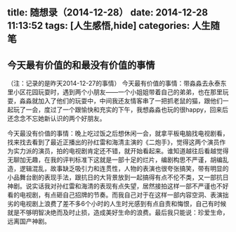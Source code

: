 title: 随想录（2014-12-28）
date: 2014-12-28 11:13:52
tags: [人生感悟,hide]
categories: 人生随笔
---
## 今天最有价值的和最没有价值的事情
（注：记录的是昨天2014-12-27的事情）
今天最有价值的事情：带淼淼去永泰东里小区花园玩耍时，遇到两个小朋友——一个小姐姐带着自己的弟弟，也在那里玩耍，淼淼就加入了他们的玩耍中，中间我还友情客串了一把抓老鼠的猫，跟他们一起玩了一会，度过了一个跟愉快和充实的下午，我想淼淼也玩的很happy，回来后还念念不忘她新认识的两个好朋友。

今天最没有价值的事情：晚上吃过饭之后想休闲一会，就拿平板电脑找电视剧看，找来找去看到了最近正播出的孙红雷和海清主演的《二炮手》，觉得这两个演员作为实力派的演员，拍的电视剧肯定还不错，就开始看起来。谁知道越往后看越觉得无聊加无趣，在我的评判标准下这就是一部十足的烂片，编剧构思不严谨，胡编乱造，逻辑混乱，故事缺乏吸引力和连贯性，人物的表演也很夸张搞笑，带有明显的小品舞台剧的表现手法，跟抗日的大背景放到一起搞得有点不伦不类，又一部抗日神剧。说实话我对孙红雷和海清的表现有点失望，居然接拍这样一部不严谨也不好看的电视剧，有点砸自己招牌的节奏。而我自己对于在这样一部内容空洞、表演拙劣的电视剧上浪费了差不多6个小时的人生时光感到有点自责和悔恨，自己有时候就是不够明智决绝而及时止损，造成美好生命的浪费。最后我只能说：珍爱生命，远离国产神剧。
